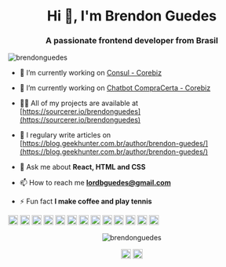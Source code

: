 <h1 align="center">Hi 👋, I'm Brendon Guedes</h1>
<h3 align="center">A passionate frontend developer from Brasil</h3>
<p align="left"> <img src="https://komarev.com/ghpvc/?username=brendonguedes" alt="brendonguedes" /> </p>

- 🔭 I’m currently working on [Consul - Corebiz](https://loja.consul.com.br)

- 🔭 I’m currently working on [Chatbot CompraCerta - Corebiz](https://www.compracerta.com.br)

- 👨‍💻 All of my projects are available at [https://sourcerer.io/brendonguedes](https://sourcerer.io/brendonguedes)

- 📝 I regulary write articles on [https://blog.geekhunter.com.br/author/brendon-guedes/](https://blog.geekhunter.com.br/author/brendon-guedes/)

- 💬 Ask me about **React, HTML and CSS**

- 📫 How to reach me **lordbguedes@gmail.com**

- ⚡ Fun fact **I make coffee and play tennis**

<p align="left"><img src="https://konpa.github.io/devicon/devicon.git/icons/react/react-original-wordmark.svg" alt="react" width="20" height="20"/> <img src="https://konpa.github.io/devicon/devicon.git/icons/bootstrap/bootstrap-plain.svg" alt="bootstrap" width="20" height="20"/> <img src="https://konpa.github.io/devicon/devicon.git/icons/css3/css3-original-wordmark.svg" alt="css3" width="20" height="20"/> <img src="https://konpa.github.io/devicon/devicon.git/icons/docker/docker-original-wordmark.svg" alt="docker" width="20" height="20"/> <img src="https://konpa.github.io/devicon/devicon.git/icons/electron/electron-original.svg" alt="electron" width="20" height="20"/> <img src="https://konpa.github.io/devicon/devicon.git/icons/html5/html5-original-wordmark.svg" alt="html5" width="20" height="20"/> <img src="https://konpa.github.io/devicon/devicon.git/icons/javascript/javascript-original.svg" alt="javascript" width="20" height="20"/> <img src="https://konpa.github.io/devicon/devicon.git/icons/typescript/typescript-original.svg" alt="typescript" width="20" height="20"/> <img src="https://konpa.github.io/devicon/devicon.git/icons/mongodb/mongodb-original-wordmark.svg" alt="mongodb" width="20" height="20"/> <img src="https://konpa.github.io/devicon/devicon.git/icons/postgresql/postgresql-original-wordmark.svg" alt="postgresql" width="20" height="20"/> <img src="https://konpa.github.io/devicon/devicon.git/icons/redis/redis-original-wordmark.svg" alt="redis" width="20" height="20"/> <img src="https://konpa.github.io/devicon/devicon.git/icons/sass/sass-original.svg" alt="sass" width="20" height="20"/> <img src="https://konpa.github.io/devicon/devicon.git/icons/nodejs/nodejs-original-wordmark.svg" alt="nodejs" width="20" height="20"/></p><p align="center"> <img src="https://github-readme-stats.vercel.app/api?username=brendonguedes&show_icons=true" alt="brendonguedes" /> </p>

<p align="center">
<a href="https://twitter.com/brendonguedess" target="blank"><img align="center" src="https://cdn.jsdelivr.net/npm/simple-icons@3.0.1/icons/twitter.svg" alt="brendonguedess" height="20" width="20" /></a>
<a href="https://linkedin.com/in/brendon guedes" target="blank"><img align="center" src="https://cdn.jsdelivr.net/npm/simple-icons@3.0.1/icons/linkedin.svg" alt="brendon guedes" height="20" width="20" /></a>
</p>
